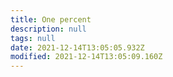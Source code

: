```yaml
---
title: One percent
description: null
tags: null
date: 2021-12-14T13:05:05.932Z
modified: 2021-12-14T13:05:09.160Z
---
```

